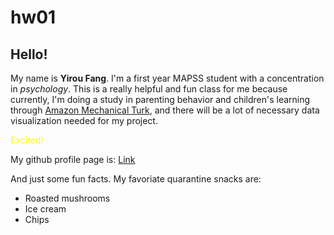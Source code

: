 # hw01

## Hello!

My name is **Yirou Fang**. 
I'm a first year MAPSS student with a concentration in *psychology*.
This is a really helpful and fun class for me because currently, I'm doing a study in parenting behavior and children's learning through [Amazon Mechanical Turk](https://www.mturk.com), and there will be a lot of necessary data visualization needed for my project.

<span style="color: yellow;">Excited!</span>

My github profile page is:
[Link](https://github.com/yirouf)

And just some fun facts. My favoriate quarantine snacks are:
+ Roasted mushrooms 
+ Ice cream
+ Chips

